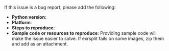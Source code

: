 If this issue is a bug report, please add the following:

* **Python version:**
* **Platform**:
* **Steps to reproduce**:
* **Sample code or resources to reproduce**: Providing sample code will make the issue easier to solve. If exrsplit fails on some images, zip them and add as an attachment.
